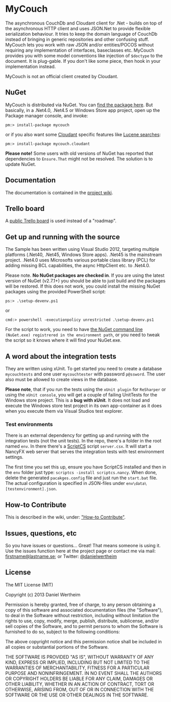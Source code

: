 # MyCouch #
The asynchronous CouchDb and Cloudant client for .Net - builds on top of the asynchronous HTTP client and uses JSON.Net to provide flexible serialization behaviour. It tries to keep the domain language of CouchDb instead of bringing in generic repositories and other confusing stuff. MyCouch lets you work with raw JSON and/or entities/POCOS without requiring any implementation of interfaces, baseclasses etc. MyCouch provides you with some model conventions like injection of `$doctype` to the document. It is plug-gable. If you don't like some piece, then hook in your implementation instead.

MyCouch is not an official client created by Cloudant.

## NuGet ##
MyCouch is distributed via NuGet. You can [find the package here](https://nuget.org/packages/MyCouch/). But basically, in a .Net4.0, .Net4.5 or Windows Store app project, open up the Package manager console, and invoke:

    pm:> install-package mycouch

or if you also want some [Cloudant](http://cloudant.com) specific features like [Lucene searches](https://cloudant.com/for-developers/search/):

	pm:> install-package mycouch.cloudant

**Please note!** Some users with old versions of NuGet has reported that dependencies to `Ensure.That` might not be resolved. The solution is to update NuGet.

## Documentation ##
The documentation is contained in the [project wiki](https://github.com/danielwertheim/mycouch/wiki).

## Trello board
A [public Trello board](https://trello.com/b/wuDUldwD/mycouch-main) is used instead of a "roadmap".

## Get up and running with the source ##
The Sample has been written using Visual Studio 2012, targeting multiple platforms (.Net40, .Net45, Windows Store apps). .Net45 is the mainstream project. .Net4.0 uses Microsofts various portable class library (PCL) for adding missing BCL capabilities, the async HttpClient etc. to .Net4.0.

Please note. **No NuGet packages are checked in**. If you are using the latest version of NuGet (v2.7.1+) you should be able to just build and the packages will be restored. If this does not work, you could install the missing NuGet packages using the provided PowerShell script:

    ps:> .\setup-devenv.ps1

or

    cmd:> powershell -executionpolicy unrestricted .\setup-devenv.ps1

For the script to work, you need to have [the NuGet command line](http://nuget.codeplex.com/releases) `(NuGet.exe) registrered in the environment path`, or you need to tweak the script so it knows where it will find your NuGet.exe.

## A word about the integration tests ##
They are written using xUnit. To get started you need to create a database `mycouchtests` and one user `mycouchtester` with password `p@ssword`. The user also must be allowed to create views in the database.

**Please note**, that if you run the tests using the `xUnit plugin` for `ReSharper` or using the `xUnit console`, you will get a couple of failing UnitTests for the Windows store project. This is a **bug with xUnit**. It does not load and execute the Windows store test project in its own app-container as it does when you execute them via Visual Studios test explorer.

### Test environments ###
There is an external dependency for getting up and running with the integration tests (not the unit tests). In the repo, there's a folder in the root named `env`. In there there's a [ScriptCS](http://scriptcs.net) script `server.csx`. It will start a NancyFX web server that serves the integration tests with test environment settings.

The first time you set this up, ensure you have ScriptCS installed and then in the `env` folder just type: `scriptcs -install scriptcs.nancy`. When done, delete the generated `pacakges.config` file and just run the `start.bat` file. The actual configuration is specified in JSON-files under `env\data\[testenvironment].json`.

## How-to Contribute ##
This is described in the wiki, under: ["How-to Contribute"](https://github.com/danielwertheim/mycouch/wiki/how-to-contribute).

## Issues, questions, etc ##
So you have issues or questions... Great! That means someone is using it. Use the issues function here at the project page or contact me via mail: firstname@lastname.se; or Twitter: [@danielwertheim](https://twitter.com/danielwertheim)

## License ##
The MIT License (MIT)

Copyright (c) 2013 Daniel Wertheim

Permission is hereby granted, free of charge, to any person obtaining a copy of this software and associated documentation files (the "Software"), to deal in the Software without restriction, including without limitation the rights to use, copy, modify, merge, publish, distribute, sublicense, and/or sell copies of the Software, and to permit persons to whom the Software is furnished to do so, subject to the following conditions:

The above copyright notice and this permission notice shall be included in all copies or substantial portions of the Software.

THE SOFTWARE IS PROVIDED "AS IS", WITHOUT WARRANTY OF ANY KIND, EXPRESS OR IMPLIED, INCLUDING BUT NOT LIMITED TO THE WARRANTIES OF MERCHANTABILITY, FITNESS FOR A PARTICULAR PURPOSE AND NONINFRINGEMENT. IN NO EVENT SHALL THE AUTHORS OR COPYRIGHT HOLDERS BE LIABLE FOR ANY CLAIM, DAMAGES OR OTHER LIABILITY, WHETHER IN AN ACTION OF CONTRACT, TORT OR OTHERWISE, ARISING FROM, OUT OF OR IN CONNECTION WITH THE SOFTWARE OR THE USE OR OTHER DEALINGS IN THE SOFTWARE.

